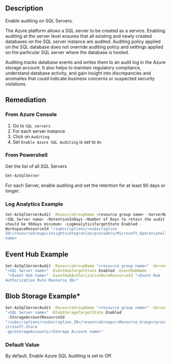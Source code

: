 ## Description

Enable auditing on SQL Servers.

The Azure platform allows a SQL server to be created as a service. Enabling auditing at the server level ensures that all existing and newly created databases on the SQL server instance are audited. Auditing policy applied on the SQL database does not override auditing policy and settings applied on the particular SQL server where the database is hosted.

Auditing tracks database events and writes them to an audit log in the Azure storage account. It also helps to maintain regulatory compliance, understand database activity, and gain insight into discrepancies and anomalies that could indicate business concerns or suspected security violations.

## Remediation

### From Azure Console

1. Go to `SQL servers`
2. For each server instance
3. Click on `Auditing`
4. Set `Enable Azure SQL Auditing` is set to `On`

### From Powershell

Get the list of all SQL Servers

```bash
Get-AzSqlServer
```

For each Server, enable auditing and set the retention for at least 90 days or longer.

### Log Analytics Example

```bash
Set-AzSqlServerAudit -ResourceGroupName <resource group name> -ServerName
<SQL Server name> -RetentionInDays <Number of Days to retain the audit logs,
should be 90days minimum> -LogAnalyticsTargetState Enabled -
WorkspaceResourceId "/subscriptions/<subscription
ID>/resourceGroups/insightsintegration/providers/Microsoft.OperationalInsights/workspaces/<workspace
name>
```

## Event Hub Example

```bash
Set-AzSqlServerAudit -ResourceGroupName "<resource group name>" -ServerName
"<SQL Server name>" -EventHubTargetState Enabled -EventHubName
 "<Event Hub name>" -EventHubAuthorizationRuleResourceId "<Event Hub
Authorization Rule Resource ID>"
```

## Blob Storage Example*

```bash
Set-AzSqlServerAudit -ResourceGroupName "<resource group name>" -ServerName
"<SQL Server name>" -BlobStorageTargetState Enabled
 -StorageAccountResourceId
"/subscriptions/<subscription_ID>/resourceGroups/<Resource_Group>/providers/M
icrosoft.Stora
 ge/storageAccounts/<Storage Account name>"
```

### Default Value

By default, Enable Azure SQL Auditing is set to Off.
